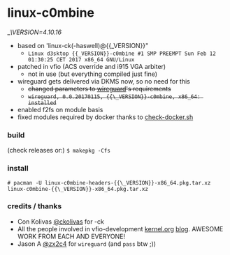 # linux-c0mbine

__\\_VERSION=4.10.16__

* based on 'linux-ck(-haswell)@{{\_VERSION}}"
  * `Linux d3sktop {{_VERSION}}-c0mbine #1 SMP PREEMPT Sun Feb 12 01:30:25 CET 2017 x86_64 GNU/Linux`
* patched in vfio (ACS override and i915 VGA arbiter)
  * not in use (but everything compiled just fine)
* wireguard gets delivered via DKMS now, so no need for this
	* ~~changed parameters to [wireguard](https://www.wireguard.io/install)'s requirements~~
  * ~~`wireguard, 0.0.20170115, {{\_VERSION}}-c0mbine, x86_64: installed`~~
* enabled f2fs on module basis
* fixed modules required by docker thanks to [check-docker.sh](https://github.com/docker/docker/blob/master/contrib/check-config.sh)

### build
(check releases or:)
`$ makepkg -Cfs`

### install
`# pacman -U linux-c0mbine-headers-{{\_VERSION}}-x86_64.pkg.tar.xz linux-c0mbine-{{\_VERSION}}-x86_64.pkg.tar.xz`

### credits / thanks
* Con Kolivas [@ckolivas](https://github.com/ckolivas) for -ck
* All the people involved in vfio-development [kernel.org](https://www.kernel.org/doc/Documentation/vfio.txt) [blog](http://vfio.blogspot.de/). AWESOME WORK FROM EACH AND EVERYONE!
* Jason A [@zx2c4](https://www.zx2c4.com/) for `wireguard` (and `pass` btw ;))
